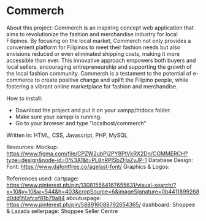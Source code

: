 # Commerch

About this project:
Commerch is an inspiring concept web application that aims to revolutionize the fashion and merchandise industry for local Filipinos. By focusing on the local market, Commerch not only provides a convenient platform for Filipinos to meet their fashion needs but also envisions reduced or even eliminated shipping costs, making it more accessible than ever. This innovative approach empowers both buyers and local sellers, encouraging entrepreneurship and supporting the growth of the local fashion community. Commerch is a testament to the potential of e-commerce to create positive change and uplift the Filipino people, while fostering a vibrant online marketplace for fashion and merchandise.

How to install:
* Download the project and put it on your xampp/htdocs folder.
* Make sure your xampp is running.
* Go to your browser and type "localhost/commerch"

Written in:
HTML, CSS, Javascript, PHP, MySQL

Resources:
Mockup: https://www.figma.com/file/CPZW2ubPj2PY8PtVkRX2Dn/COMMERCH?type=design&node-id=0%3A1&t=PL8nRPISbZHaZvJP-1
Database Design: 
Font: https://www.dafontfree.co/agelast-font/
Graphics & Logos:  

Referrences used:
cartpage: https://www.pinterest.ph/pin/130815564167655631/visual-search/?x=10&y=10&w=544&h=403&cropSource=6&imageSignature=0b4411899268d0dd1f4afcaf81b79a84
aboutuspage: https://www.pinterest.ph/pin/588916088792654365/
dashboard: Shoppee & Lazada
sellerpage: Shoppee Seller Centre
